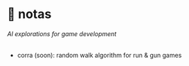 #  🧠 notas
###### AI explorations for game development

* corra (soon): random walk algorithm for run & gun games
